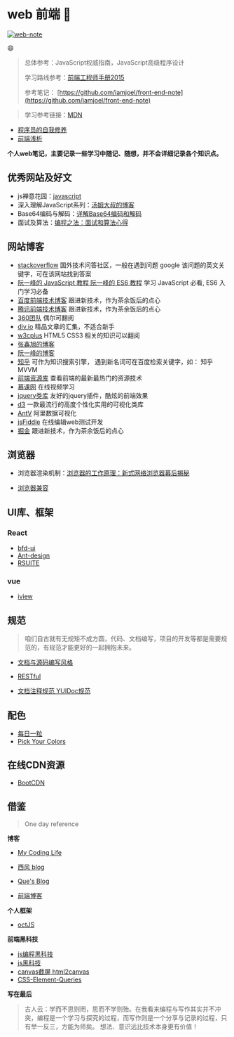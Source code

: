 # web 前端 :art:

[![web-note](https://img.shields.io/badge/web--note-0.2-green.svg)](https://github.com/NARUTOne/web-note)

:smile:

> 总体参考：JavaScript权威指南，JavaScript高级程序设计
> 
> 学习路线参考：[前端工程师手册2015](https://leohxj.gitbooks.io/front-end-database/content/ "前端工程师手册")
> 
>参考笔记： [https://github.com/iamjoel/front-end-note](https://github.com/iamjoel/front-end-note)

> 学习参考链接：[MDN](https://developer.mozilla.org/en-US/docs/Web)

- [程序员的自我修养](https://leohxj.gitbooks.io/a-programmer-prepares/content/)
- [前端浅析](https://segmentfault.com/a/1190000005875954)

**个人web笔记，主要记录一些学习中随记、随想，并不会详细记录各个知识点。**

## 优秀网站及好文

- js禅意花园：[javascript](https://bonsaiden.github.io/JavaScript-Garden/zh/#intro)
- 深入理解JavaScript系列：[汤姆大叔的博客](http://www.cnblogs.com/TomXu/archive/2011/12/15/2288411.html)
- Base64编码与解码：[详解Base64编码和解码](https://my.oschina.net/goal/blog/201032)
- 面试及算法：[编程之法：面试和算法心得](https://wizardforcel.gitbooks.io/the-art-of-programming-by-july/content/)
## 网站博客
- [stackoverflow](https://stackoverflow.com/)
国外技术问答社区，一般在遇到问题 google 该问题的英文关键字，可在该网站找到答案
- [阮一峰的 JavaScript 教程 阮一峰的 ES6 教程](http://es6.ruanyifeng.com/)
学习 JavaScript 必看, ES6 入门学习必备
- [百度前端技术博客](http://fex.baidu.com/code/)
跟进新技术，作为茶余饭后的点心
- [腾讯前端技术博客](http://www.alloyteam.com/)
跟进新技术，作为茶余饭后的点心
- [360团队](https://75team.com/archives/)
偶尔可翻阅
- [div.io](http://div.io/#/welcome)
精品文章的汇集，不适合新手
- [w3cplus](http://www.w3cplus.com/)
HTML5 CSS3 相关的知识可以翻阅
- [张鑫旭的博客](http://www.zhangxinxu.com/wordpress/)
- [阮一峰的博客](http://www.ruanyifeng.com/blog/javascript/)
- [知乎](https://www.zhihu.com/)
可作为知识搜索引擎， 遇到新名词可在百度检索关键字，如： 知乎 MVVM
- [前端资源库](https://www.awesomes.cn/)
查看前端的最新最热门的资源技术
- [慕课网](http://www.imooc.com/)
在线视频学习
- [jquery类库](http://www.jq22.com/)
友好的jquery插件，酷炫的前端效果
- [d3](https://d3js.org/)
一款最流行的高度个性化实用的可视化类库
- [AntV](https://antv.alipay.com/)
阿里数据可视化
- [jsFiddle](https://jsfiddle.net/)
在线编辑web测试开发
- [掘金](https://juejin.im/timeline)
跟进新技术，作为茶余饭后的点心


## 浏览器

- 浏览器渲染机制：[浏览器的工作原理：新式网络浏览器幕后揭秘](https://www.html5rocks.com/zh/tutorials/internals/howbrowserswork/#1_1)

- [浏览器兼容](https://juejin.im/post/59a3f2fe6fb9a0249471cbb4)

## UI库、框架

### React

- [bfd-ui](http://ui.baifendian.com/)
- [Ant-design](https://ant.design/index-cn)
- [RSUITE](https://rsuitejs.com/getting-started)

### vue

- [iview](https://www.iviewui.com/)

## 规范

> 咱们自古就有无规矩不成方圆，代码、文档编写，项目的开发等都是需要规范的，有规范才能更好的一起拥抱未来。

- [文档与源码编写风格](https://github.com/fex-team/styleguide)

- [RESTful](https://developer.github.com/)

- [文档注释规范 YUIDoc规范](http://www.cnblogs.com/chris-oil/p/5387129.html)

## 配色

- [每日一粒](https://www.seeseed.com/daily/146)
- [Pick Your Colors](http://www.vanschneider.com/colors/)

## 在线CDN资源

- [BootCDN](http://www.bootcdn.cn/)

## 借鉴

> One day reference

**博客**

- [ My Coding Life](http://bin-playground.top/#/)

- [西风 blog](https://xifengxx.github.io/)

- [Que's Blog](http://que01.top/)

- [前端博客](https://yezihaohao.github.io/)

**个人框架**

- [octJS](https://github.com/younglaker/octjs)

**前端黑科技**
- [js编程黑科技](https://github.com/jawil/blog/issues/24)
- [js黑科技](https://zhuanlan.zhihu.com/p/28937831)
- [canvas截屏 html2canvas](https://html2canvas.hertzen.com/)
- [CSS-Element-Queries](https://marcj.github.io/css-element-queries/)


**写在最后**

>古人云：学而不思则罔，思而不学则殆。在我看来编程与写作其实并不冲突，编程是一个学习与探究的过程，而写作则是一个分享与记录的过程，只有举一反三，方能为师矣。
>想法、意识远比技术本身更有价值！


